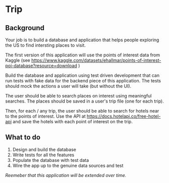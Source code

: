 # Trip
## Background
Your job is to build a database and application that helps people exploring 
the US to find intersting places to visit. 

The first version of this application will use the points of interest data
from Kaggle (see 
https://www.kaggle.com/datasets/ehallmar/points-of-interest-poi-database?resource=download
)

Build the database and application using test driven development that can run 
tests with fake data for the backend piece of this application. The tests 
should mock the actions a user will take (but without the UI).

The user should be able to search places on interest using meaningful searches.
The places should be saved in a user's trip file (one for each trip).

Then, for each / any trip, the user should be able to search for hotels near 
to the points of interest. Use the API at https://docs.hotelapi.co/free-hotel-api
and save the hotels with each point of interest on the trip.

## What to do
1. Design and build the database
1. Write tests for all the features
1. Populate the database with test data
1. Wire the app up to the genuine data sources and test

*Reemeber that this application will be extended over time.*